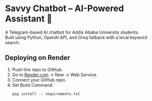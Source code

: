 # Savvy Chatbot – AI-Powered Assistant 🤖

A Telegram-based AI chatbot for Addis Ababa University students.  
Built using Python, OpenAI API, and Groq fallback with a local keyword search.

## Deploying on Render

1. Push this repo to GitHub.
2. Go to [Render.com](https://render.com) → New → Web Service.
3. Connect your GitHub repo.
4. Set Build Command:
   ```bash
   pip install -r requirements.txt
